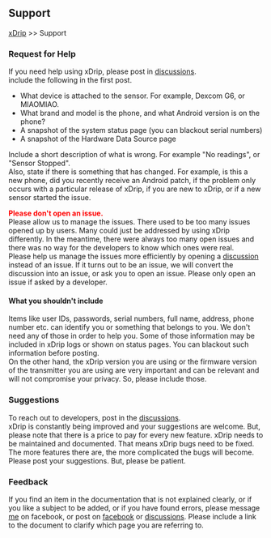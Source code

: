 ## Support
[xDrip](../README.md) >> Support  
  
### Request for Help  
If you need help using xDrip, please post in [discussions](https://github.com/NightscoutFoundation/xDrip/discussions).  
include the following in the first post.  
- What device is attached to the sensor. For example, Dexcom G6, or MIAOMIAO.   
- What brand and model is the phone, and what Android version is on the phone?  
- A snapshot of the system status page (you can blackout serial numbers)  
- A snapshot of the Hardware Data Source page  

Include a short description of what is wrong. For example "No readings", or "Sensor Stopped".  
Also, state if there is something that has changed. For example, is this a new phone, did you recently receive an Android patch, if the problem only occurs with a particular release of xDrip, if you are new to xDrip, or if a new sensor started the issue.  

**<span style="color:red">Please don't open an issue.</span>**  
Please allow us to manage the issues.  There used to be too many issues opened up by users.  Many could just be addressed by using xDrip differently.  In the meantime, there were always too many open issues and there was no way for the developers to know which ones were real.  
Please help us manage the issues more efficiently by opening a [discussion](https://github.com/NightscoutFoundation/xDrip/discussions) instead of an issue.  If it turns out to be an issue, we will convert the discussion into an issue, or ask you to open an issue.  Please only open an issue if asked by a developer.    
  
  
#### What you shouldn't include  
Items like user IDs, passwords, serial numbers, full name, address, phone number etc. can identify you or something that belongs to you.  We don't need any of those in order to help you.  Some of those information may be included in xDrip logs or shown on status pages.  You can blackout such information before posting.  
On the other hand, the xDrip version you are using or the firmware version of the transmitter you are using are very important and can be relevant and will not compromise your privacy.  So, please include those.  
  
  
### Suggestions 
To reach out to developers, post in the [discussions](https://github.com/NightscoutFoundation/xDrip/discussions).  
xDrip is constantly being improved and your suggestions are welcome.  But, please note that there is a price to pay for every new feature.  xDrip needs to be maintained and documented.  That means xDrip bugs need to be fixed.  The more features there are, the more complicated the bugs will become.  
Please post your suggestions.  But, please be patient.  
  
  
### Feedback  
If you find an item in the documentation that is not explained clearly, or if you like a subject to be added, or if you have found errors, please message [me](https://www.facebook.com/navid.fo/) on facebook, or post on [facebook](https://www.facebook.com/groups/xDripG5) or [discussions](https://github.com/NightscoutFoundation/xDrip/discussions).  Please include a link to the document to clarify which page you are referring to.  
